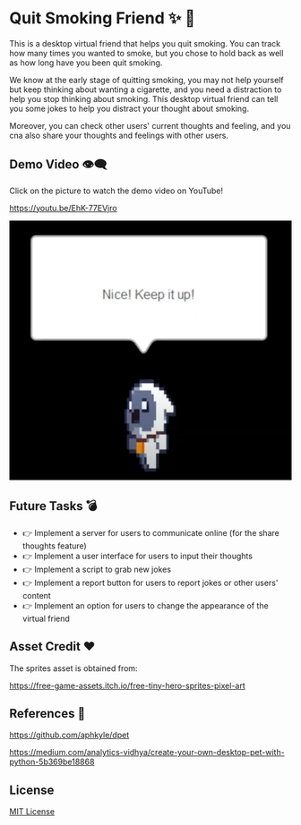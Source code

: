 # Quit Smoking Friend :sparkles: :tada:

This is a desktop virtual friend that helps you quit smoking. You can track how many times you wanted to smoke,
but you chose to hold back as well as how long have you been quit smoking. 

We know at the early stage of quitting smoking, you may not help yourself but keep thinking about wanting a
cigarette, and you need a distraction to help you stop thinking about smoking. This desktop virtual friend
can tell you some jokes to help you distract your thought about smoking.

Moreover, you can check other users'
current thoughts and feeling, and you cna also share your thoughts and feelings with other users.

## Demo Video :eye_speech_bubble:

Click on the picture to watch the demo video on YouTube!

https://youtu.be/EhK-77EVjro

[![Demo](assets/video_cover.png)](https://youtu.be/EhK-77EVjro)

## Future Tasks :bomb:

- :point_right: Implement a server for users to communicate online (for the share thoughts feature)
- :point_right: Implement a user interface for users to input their thoughts
- :point_right: Implement a script to grab new jokes
- :point_right: Implement a report button for users to report jokes or other users' content
- :point_right: Implement an option for users to change the appearance of the virtual friend

## Asset Credit :hearts:

The sprites asset is obtained from:

https://free-game-assets.itch.io/free-tiny-hero-sprites-pixel-art

## References :art:

https://github.com/aphkyle/dpet

https://medium.com/analytics-vidhya/create-your-own-desktop-pet-with-python-5b369be18868

## License

[MIT License](https://choosealicense.com/licenses/mit/)
